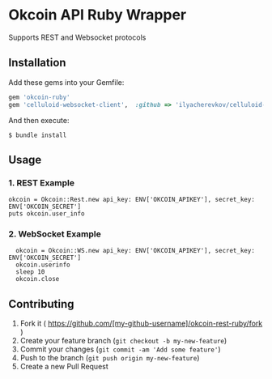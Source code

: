 # Okcoin API Ruby Wrapper
Supports REST and Websocket protocols

## Installation

Add these gems into your Gemfile:

```ruby
gem 'okcoin-ruby'
gem 'celluloid-websocket-client',  :github => 'ilyacherevkov/celluloid-websocket-client'
```

And then execute:

    $ bundle install

## Usage

### 1. REST Example
```
okcoin = Okcoin::Rest.new api_key: ENV['OKCOIN_APIKEY'], secret_key: ENV['OKCOIN_SECRET']
puts okcoin.user_info
```

### 2. WebSocket Example

```
  okcoin = Okcoin::WS.new api_key: ENV['OKCOIN_APIKEY'], secret_key: ENV['OKCOIN_SECRET']
  okcoin.userinfo
  sleep 10
  okcoin.close
``` 

## Contributing

1. Fork it ( https://github.com/[my-github-username]/okcoin-rest-ruby/fork )
2. Create your feature branch (`git checkout -b my-new-feature`)
3. Commit your changes (`git commit -am 'Add some feature'`)
4. Push to the branch (`git push origin my-new-feature`)
5. Create a new Pull Request
